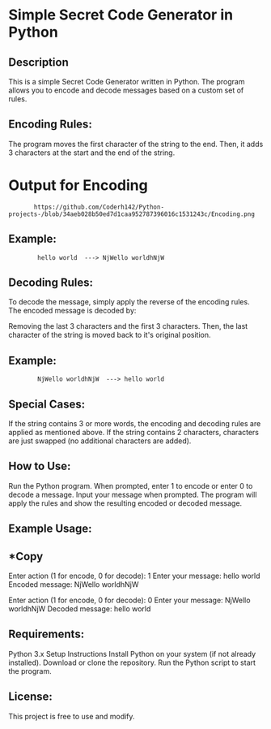 # Simple Secret Code Generator in Python

## Description
This is a simple Secret Code Generator written in Python. The program allows you to encode and decode messages based on a custom set of rules.

## Encoding Rules:
The program moves the first character of the string to the end.
Then, it adds 3 characters at the start and the end of the string.
# Output for Encoding
           https://github.com/Coderh142/Python-projects-/blob/34aeb028b50ed7d1caa952787396016c1531243c/Encoding.png
## Example:
            hello world  ---> NjWello worldhNjW

## Decoding Rules:
To decode the message, simply apply the reverse of the encoding rules. The encoded message is decoded by:

Removing the last 3 characters and the first 3 characters.
Then, the last character of the string is moved back to it's original position.

## Example:
            NjWello worldhNjW  ---> hello world
      
## Special Cases:
  If the string contains 3 or more words, the encoding and decoding rules are applied as mentioned above.
  If the string contains 2 characters, characters are just swapped (no additional characters are added).
  
  ## How to Use:
  Run the Python program.
  When prompted, enter 1 to encode or enter 0 to decode a message.
  Input your message when prompted.
  The program will apply the rules and show the resulting encoded or decoded message.
  
## Example Usage:
## *Copy
Enter action (1 for encode, 0 for decode): 1
Enter your message: hello world
Encoded message: NjWello worldhNjW

Enter action (1 for encode, 0 for decode): 0
Enter your message: NjWello worldhNjW
Decoded message: hello world

## Requirements:
Python 3.x
Setup Instructions
Install Python on your system (if not already installed).
Download or clone the repository.
Run the Python script to start the program.

## License:
This project is free to use and modify.

